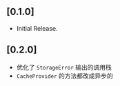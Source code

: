 ## [0.1.0]

* Initial Release.

## [0.2.0]

* 优化了 `StorageError` 输出的调用栈
* `CacheProvider` 的方法都改成异步的
